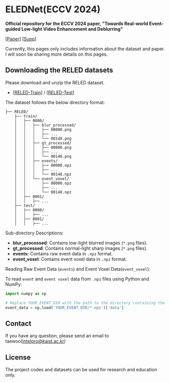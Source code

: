 # ELEDNet(ECCV 2024)
**Official repository for the ECCV 2024 paper, "Towards Real-world Event-guided Low-light Video Enhancement and Deblurring"**

\[[Paper](https://arxiv.org/abs/2408.14916)\] 
\[[Supp](https://drive.google.com/file/d/1xBy29Iy3ae7V0YTasPGBbE9Xf6fNUX3L/view?usp=sharing)\] 


Currently, this pages only includes information about the dataset and paper. I will soon be sharing more details on this pages.

## Downloading the RELED datasets 
Please download and unzip the RELED dataset.

* [[RELED-Train](https://drive.google.com/file/d/1SiUTEOm6ZrLgXnh2t1LeUqy0xDjiubH6/view?usp=drive_link)] / [[RELED-Test](https://drive.google.com/file/d/18XXfjZ59rQulFRH18UNHI9Gm0ZRGeJwN/view)]

The dataset follows the below directory format:
```
├── RELED/
    ├── train/
    │   ├── 0000/
    │   │   ├── blur_processed/
    │   │   │   ├── 00000.png
    │   │   │   ├── ...
    │   │   │   └── 00148.png
    │   │   ├── gt_processed/
    │   │   │   ├── 00000.png
    │   │   │   ├── ...
    │   │   │   └── 00148.png
    │   │   ├── events/
    │   │   │   ├── 00000.npz
    │   │   │   ├── ...
    │   │   │   └── 00148.npz
    │   │   └── event_voxel/
    │   │       ├── 00000.npz
    │   │       ├── ...
    │   │       └── 00148.npz
    │   ├── 0001/
    │   │   ├── ...
    ├── test/
    │   ├── 0000/
    │   │   ├── ...
    │   ├── 0001/
    │   │   ├── ...
```

Sub-directory Descriptions:
- **blur_processed**: Contains low-light blurred images (`*.png` files).
- **gt_processed**: Contains normal-light sharp images (`*.png` files).
- **events**: Contains raw event data in `.npz` format.
- **event_voxel**: Contains event voxel data in `.npz` format.

Reading Raw Event Data (`events`) and Event Voxel Data(`event_voxel`):

To read `event` and `event voxel` data from `.npz` files using Python and NumPy:

```python
import numpy as np

# Replace YOUR_EVENT_DIR with the path to the directory containing the .npz files for events
event_data = np.load('YOUR_EVENT_DIR/*.npz')['data']
```

## Contact
If you have any question, please send an email to taewoo(intelpro@kaist.ac.kr)

## License
The project codes and datasets can be used for research and education only. 
